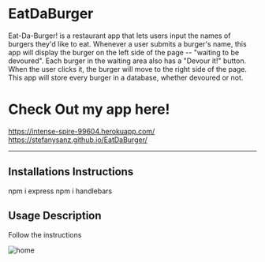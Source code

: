 # EatDaBurger
  
  Eat-Da-Burger! is a restaurant app that lets users input the names of burgers they'd like to eat. Whenever a user submits a burger's name, this app will display the burger on the left side of the page -- "waiting to be devoured".
  Each burger in the waiting area also has a "Devour it!" button. 
  When the user clicks it, the burger will move to the right side of the page.
  This app will store every burger in a database, whether devoured or not.
  
  # Check Out my app here!
  https://intense-spire-99604.herokuapp.com/
  https://stefanysanz.github.io/EatDaBurger/

  ***
 
  ## Installations Instructions
  npm i express
  npm i handlebars
  
  ## Usage Description
  Follow the instructions

<img src="/img/burgerapp.png" alt="home">